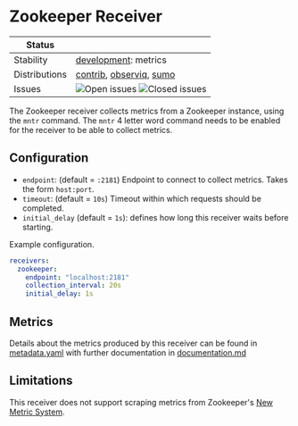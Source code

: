 # Zookeeper Receiver

<!-- status autogenerated section -->
| Status        |           |
| ------------- |-----------|
| Stability     | [development]: metrics   |
| Distributions | [contrib], [observiq], [sumo] |
| Issues        | ![Open issues](https://img.shields.io/github/issues-search/open-telemetry/opentelemetry-collector-contrib?query=is%3Aissue%20is%3Aopen%20label%3Areceiver%2Fzookeeper%20&label=open&color=orange&logo=opentelemetry) ![Closed issues](https://img.shields.io/github/issues-search/open-telemetry/opentelemetry-collector-contrib?query=is%3Aissue%20is%3Aclosed%20label%3Areceiver%2Fzookeeper%20&label=closed&color=blue&logo=opentelemetry) |

[development]: https://github.com/open-telemetry/opentelemetry-collector#development
[contrib]: https://github.com/open-telemetry/opentelemetry-collector-releases/tree/main/distributions/otelcol-contrib
[observiq]: https://github.com/observIQ/observiq-otel-collector
[sumo]: https://github.com/SumoLogic/sumologic-otel-collector
<!-- end autogenerated section -->

The Zookeeper receiver collects metrics from a Zookeeper instance, using the `mntr` command. The `mntr` 4 letter word command needs
to be enabled for the receiver to be able to collect metrics.

## Configuration

- `endpoint`: (default = `:2181`) Endpoint to connect to collect metrics. Takes the form `host:port`.
- `timeout`: (default = `10s`) Timeout within which requests should be completed.
- `initial_delay` (default = `1s`): defines how long this receiver waits before starting.

Example configuration.

```yaml
receivers:
  zookeeper:
    endpoint: "localhost:2181"
    collection_interval: 20s
    initial_delay: 1s
```

## Metrics

Details about the metrics produced by this receiver can be found in [metadata.yaml](./metadata.yaml) with further documentation in [documentation.md](./documentation.md)

## Limitations

This receiver does not support scraping metrics from Zookeeper's [New Metric System](https://zookeeper.apache.org/doc/r3.6.3/zookeeperMonitor.html#Metrics-System).
